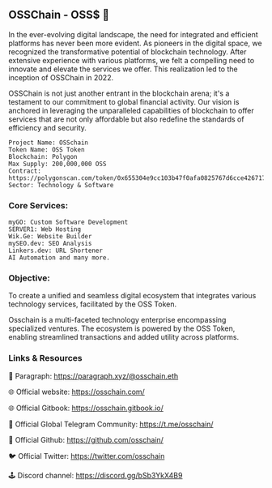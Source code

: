 ## OSSChain - OSS$ 👋
In the ever-evolving digital landscape, the need for integrated and efficient platforms has never been more evident. As pioneers in the digital space, we recognized the transformative potential of blockchain technology. After extensive experience with various platforms, we felt a compelling need to innovate and elevate the services we offer. This realization led to the inception of OSSChain in 2022.

OSSChain is not just another entrant in the blockchain arena; it's a testament to our commitment to global financial activity. Our vision is anchored in leveraging the unparalleled capabilities of blockchain to offer services that are not only affordable but also redefine the standards of efficiency and security.


    Project Name: OSSchain
    Token Name: OSS Token
    Blockchain: Polygon
    Max Supply: 200,000,000 OSS
    Contract: https://polygonscan.com/token/0x655304e9cc103b47f0afa0825767d6cce426717c
    Sector: Technology & Software

### Core Services:
    myGO: Custom Software Development
    SERVER1: Web Hosting
    Wik.Ge: Website Builder
    mySEO.dev: SEO Analysis
    Linkers.dev: URL Shortener
    AI Automation and many more.



### Objective:
To create a unified and seamless digital ecosystem that integrates various technology services, facilitated by the OSS Token.

Osschain is a multi-faceted technology enterprise encompassing specialized ventures. The ecosystem is powered by the OSS Token, enabling streamlined transactions and added utility across platforms.


### Links & Resources

📜 Paragraph: https://paragraph.xyz/@osschain.eth

🌐 Official website: ​https://osschain.com/

🌐 Official Gitbook: https://osschain.gitbook.io/

📡 Official Global Telegram Community: https://t.me/osschain/

📡 Official Github: https://github.com/osschain/

🐦 Official Twitter: https://twitter.com/osschain

🕹️ Discord channel:​ https://discord.gg/bSb3YkX4B9
